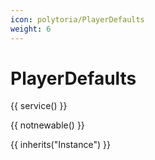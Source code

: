 ```yaml
---
icon: polytoria/PlayerDefaults
weight: 6
---
```


# PlayerDefaults

{{ service() }}

{{ notnewable() }}

{{ inherits("Instance") }}
